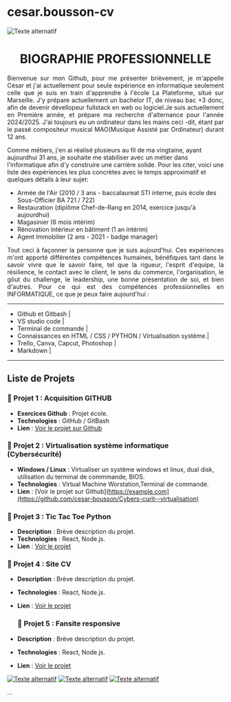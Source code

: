 # cesar.bousson-cv

![Texte alternatif](https://github.com/user-attachments/assets/a94c4699-49c4-4d43-90e4-fd79820b03e8)


<h1 align="center"> BIOGRAPHIE PROFESSIONNELLE</h1>
 
<p align="justify"> Bienvenue sur mon Github, pour me présenter brièvement, je m'appelle César et j'ai actuellement pour seule 
expérience en informatique seulement celle que je suis en train d'apprendre à l'école La Plateforme,
situé sur Marseille. J'y prépare actuellement un bachelor IT, de niveau bac +3 donc, afin de devenir dévellopeur
fullstack en web ou logiciel.Je suis actuellement en Première année, et prépare ma recherche d'alternance pour 
l'année 2024/2025. J'ai toujours eu un ordinateur dans les mains ceci -dit, étant par le passé compositeur 
musical MAO(Musique Assisté par Ordinateur) durant 12 ans.

Comme métiers, j'en ai réalisé plusieurs au fil de ma vingtaine, ayant aujourdhui 31 ans, je souhaite me 
stabiliser avec un métier dans l'informatique afin d'y construire une carrière solide.
Pour les citer, voici une liste des expériences les plus concrètes avec le temps approximatif et quelques détails à leur sujet: 
</p>

- Armée de l'Air (2010 / 3 ans - baccalaureat STI interne, puis école des Sous-Officier BA 721 / 722) 
- Restauration (diplôme Chef-de-Rang en 2014, exercice jusqu'à aujourdhui)
- Magasinier (6 mois intérim)
- Rénovation intérieur en bâtiment (1 an intérim)
- Agent Immobilier (2 ans - 2021 - badge manager)

<p align="justify""> 
 Tout ceci à façonner la personne que je suis aujourd'hui. Ces expériences m'ont apporté différentes 
 compétences humaines, bénéfiques tant dans le savoir vivre que le savoir faire, tel que la rigueur, l'esprit d'equipe,
 la résilience, le contact avec le client, le sens du commerce, l'organisation, le gôut du challenge, le leadership, 
 une bonne présentation de soi, et bien d'autres.
 Pour ce qui est des compétences professionnelles en INFORMATIQUE, ce que je peux faire aujourd'hui :
 </p> 

 -----------------------------------------------------------------
 - Github et Gitbash                                             |
 - VS studio code                                                |
 - Terminal de commande                                          |
 - Connaissances en HTML / CSS / PYTHON / Virtualisation système.|
 - Trello, Canva, Capcut, Photoshop                              |
 - Markdown                                                      |
------------------------------------------------------------------
## Liste de Projets

### 📂 Projet 1 : Acquisition GITHUB
- **Exercices Github** : Projet école.
- **Technologies** : GitHub / GitBash
- **Lien** : [Voir le projet sur Github](https://github.com/cesar-bousson/git-begins)

### 📂 Projet 2 : Virtualisation système informatique (Cybersécurité)
- **Windows / Linux** : Virtualiser un système windows et linux, dual disk, utilisation du terminal de commmande, BIOS.
- **Technologies** : Virtual Machine Worstation,Terminal de commande.
- **Lien** : [Voir le projet sur Github](https://example.com](https://github.com/cesar-bousson/Cybers-curit--virtualisation)

### 📂 Projet 3 : Tic Tac Toe Python
- **Description** : Brève description du projet.
- **Technologies** : React, Node.js.
- **Lien** : [Voir le projet](https://example.com)

### 📂 Projet 4 : Site CV 
- **Description** : Brève description du projet.
- **Technologies** : React, Node.js.
- **Lien** : [Voir le projet](https://example.com)

  ### 📂 Projet 5 : Fansite responsive
- **Description** : Brève description du projet.
- **Technologies** : React, Node.js.
- **Lien** : [Voir le projet](https://example.com)


[![Texte alternatif](chemin-ou-URL-du-logo)](URL-du-lien)
[![Texte alternatif](chemin-ou-URL-du-logo)](URL-du-lien)
[![Texte alternatif](chemin-ou-URL-du-logo)](URL-du-lien)

...

